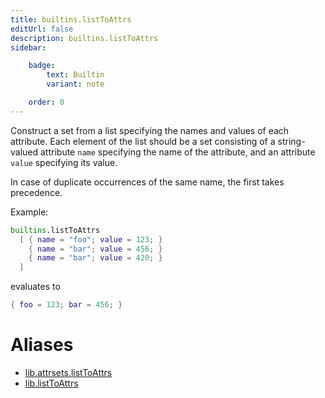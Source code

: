 ```yaml
---
title: builtins.listToAttrs
editUrl: false
description: builtins.listToAttrs
sidebar:

    badge:
        text: Builtin
        variant: note

    order: 0
---
```


Construct a set from a list specifying the names and values of each
attribute. Each element of the list should be a set consisting of a
string-valued attribute `name` specifying the name of the attribute,
and an attribute `value` specifying its value.

In case of duplicate occurrences of the same name, the first
takes precedence.

Example:

```nix
builtins.listToAttrs
  [ { name = "foo"; value = 123; }
    { name = "bar"; value = 456; }
    { name = "bar"; value = 420; }
  ]
```

evaluates to

```nix
{ foo = 123; bar = 456; }
```


# Aliases

- [lib.attrsets.listToAttrs](/nix-doc-comments/reference/lib/attrsets/lib-attrsets-listtoattrs)
- [lib.listToAttrs](/nix-doc-comments/reference/lib/lib-listtoattrs)


